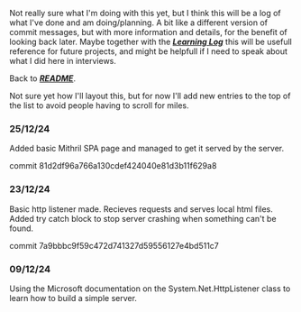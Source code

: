 Not really sure what I'm doing with this yet, but I think this will be a log of what I've done and am doing/planning.
A bit like a different version of commit messages, but with more information and details, for the benefit of looking back later.
Maybe together with the [_**Learning Log**_](./Learning-log.md) this will be usefull reference for future projects, and might be helpfull if I need to speak about what I did here in interviews.

Back to [_**README**_](./README.md).

Not sure yet how I'll layout this, but for now I'll add new entries to the top of the list to avoid people having to scroll for miles.

### 25/12/24

Added basic Mithril SPA page and managed to get it served by the server.

commit 81d2df96a766a130cdef424040e81d3b11f629a8

### 23/12/24

Basic http listener made. Recieves requests and serves local html files. Added try catch block to stop server crashing when something can't be found.

commit 7a9bbbc9f59c472d741327d59556127e4bd511c7

### 09/12/24

Using the Microsoft documentation on the System.Net.HttpListener class to learn how to build a simple server.
